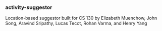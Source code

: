 ### activity-suggestor

Location-based suggestor built for CS 130 by Elizabeth Muenchow, John Song, Aravind Sripathy, Lucas Tecot, Rohan Varma, and Henry Yang

